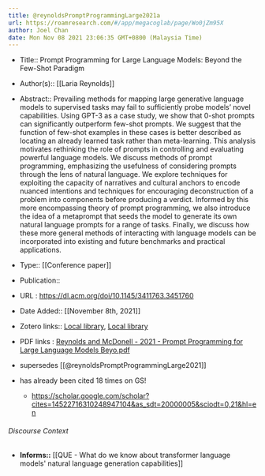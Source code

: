 ```yaml
---
title: @reynoldsPromptProgrammingLarge2021a
url: https://roamresearch.com/#/app/megacoglab/page/Wo0jZm95X
author: Joel Chan
date: Mon Nov 08 2021 23:06:35 GMT+0800 (Malaysia Time)
---
```


- Title:: Prompt Programming for Large Language Models: Beyond the Few-Shot Paradigm
- Author(s):: [[Laria Reynolds]]
- Abstract:: Prevailing methods for mapping large generative language models to supervised tasks may fail to sufficiently probe models’ novel capabilities. Using GPT-3 as a case study, we show that 0-shot prompts can significantly outperform few-shot prompts. We suggest that the function of few-shot examples in these cases is better described as locating an already learned task rather than meta-learning. This analysis motivates rethinking the role of prompts in controlling and evaluating powerful language models. We discuss methods of prompt programming, emphasizing the usefulness of considering prompts through the lens of natural language. We explore techniques for exploiting the capacity of narratives and cultural anchors to encode nuanced intentions and techniques for encouraging deconstruction of a problem into components before producing a verdict. Informed by this more encompassing theory of prompt programming, we also introduce the idea of a metaprompt that seeds the model to generate its own natural language prompts for a range of tasks. Finally, we discuss how these more general methods of interacting with language models can be incorporated into existing and future benchmarks and practical applications.
- Type:: [[Conference paper]]
- Publication::
- URL : https://dl.acm.org/doi/10.1145/3411763.3451760
- Date Added:: [[November 8th, 2021]]
- Zotero links:: [Local library](zotero://select/groups/2451508/items/WX8NVBE4), [Local library](https://www.zotero.org/groups/2451508/items/WX8NVBE4)
- PDF links : [Reynolds and McDonell - 2021 - Prompt Programming for Large Language Models Beyo.pdf](zotero://open-pdf/groups/2451508/items/GY9HVAES)
- supersedes [[@reynoldsPromptProgrammingLarge2021]]
- has already been cited 18 times on GS!

    - https://scholar.google.com/scholar?cites=14522716310248947104&as_sdt=20000005&sciodt=0,21&hl=en

###### Discourse Context

- **Informs::** [[QUE - What do we know about transformer language models' natural language generation capabilities]]
